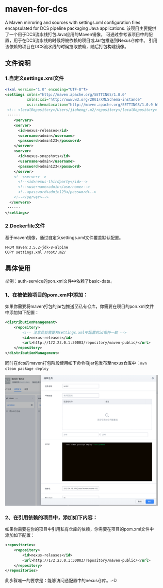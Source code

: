 # maven-for-dcs
A Maven mirroring and sources with settings.xml configuration files encapsulated for DCS pipeline packaging Java applications.
该项目主要提供了一个用于DCS流水线打包Java应用的Maven镜像。
可通过参考该项目中的配置，用于在DCS流水线的时候将被依赖的项目或Jar包推送到Nexus仓库中。
引用该依赖的项目在DCS流水线的时候拉取依赖，随后打包构建镜像。

## 文件说明
### 1.自定义settings.xml文件

```xml
<?xml version="1.0" encoding="UTF-8"?>
<settings xmlns="http://maven.apache.org/SETTINGS/1.0.0"
          xmlns:xsi="http://www.w3.org/2001/XMLSchema-instance"
          xsi:schemaLocation="http://maven.apache.org/SETTINGS/1.0.0 http://maven.apache.org/xsd/settings-1.0.0.xsd">
 <!-- <localRepository>/Users/jiaheng/.m2/repository</localRepository> -->
 ······
    <servers>
    <server>
      <id>nexus-releases</id>
      <username>admin</username>
      <password>admin123</password>
    </server>
    <server>
      <id>nexus-snapshots</id>
      <username>admin</username>
      <password>admin123</password>
    </server>
    <!--<server>-->
      <!--<id>nexus-thirdparty</id>-->
      <!--<username>admin</username>-->
      <!--<password>admin123</password>-->
    <!--</server>-->
  </servers>
 ······
</settings> 
```

### 2.Dockerfile文件
基于maven镜像，通过自定义settings.xml文件覆盖默认配置。

```shell
FROM maven:3.5.2-jdk-8-alpine
COPY settings.xml /root/.m2/
```


## 具体使用
举例：auth-service的pon.xml文件中依赖了basic-data。
### 1、在被依赖项目的pom.xml中添加：
如果你需要将maven打包的jar包推送至私有仓库，你需要在项目的pon.xml文件中添加如下配置：

```xml
<distributionManagement>
	<repository>
		<!-- 注意此处需要和settings.xml中配置的id保持一致 -->
		<id>nexus-releases</id>
		<url>http://172.23.0.1:30003/repository/maven-public/</url>
	</repository>
</distributionManagement>
```

同时在dcs的maven打包阶段使用如下命令将jar包发布至nexus仓库中：`mvn clean package deploy`

![deploy](img/script.png)


### 2、在引用依赖的项目中，添加如下内容：
如果你需要在你的项目中引用私有仓库的依赖，你需要在项目的pom.xml文件中添加如下配置：

```xml
<repositories>
	<repository>
		<id>nexus-releases</id>
		<url>http://172.23.0.1:30003/repository/maven-public/</url>
	</repository>
</repositories>
```

此步骤唯一的要求是：能够访问通配置中的nexus仓库。:-D
